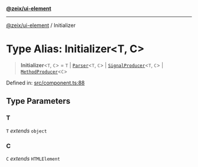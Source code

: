 [**@zeix/ui-element**](../README.md)

***

[@zeix/ui-element](../globals.md) / Initializer

# Type Alias: Initializer\<T, C\>

> **Initializer**\<`T`, `C`\> = `T` \| [`Parser`](Parser.md)\<`T`, `C`\> \| [`SignalProducer`](SignalProducer.md)\<`T`, `C`\> \| [`MethodProducer`](MethodProducer.md)\<`C`\>

Defined in: [src/component.ts:88](https://github.com/zeixcom/ui-element/blob/e3fa79e199a97014fba6af2a6cf8cb55be8076c3/src/component.ts#L88)

## Type Parameters

### T

`T` *extends* `object`

### C

`C` *extends* `HTMLElement`
